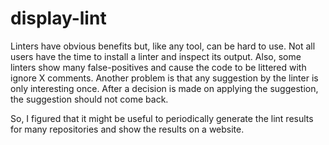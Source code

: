 # display-lint

Linters have obvious benefits but, like any tool, can be hard to use.
Not all users have the time to install a linter and inspect its output.
Also, some linters show many false-positives and cause the code to be littered with ignore X comments.
Another problem is that any suggestion by the linter is only interesting once.
After a decision is made on applying the suggestion, the suggestion should not come back.

So, I figured that it might be useful to periodically generate the lint results for many repositories and show the results on a website.
